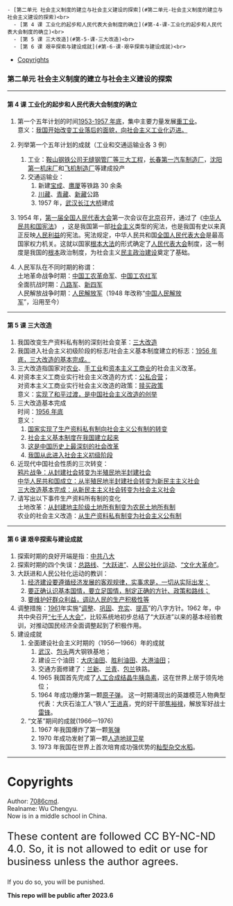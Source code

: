 
    - [第二单元 社会主义制度的建立与社会主义建设的探索](#第二单元-社会主义制度的建立与社会主义建设的探索)<br>
      - [第 4 课 工业化的起步和人民代表大会制度的确立](#第-4-课-工业化的起步和人民代表大会制度的确立)<br>
      - [第 5 课 三大改造](#第-5-课-三大改造)<br>
      - [第 6 课 艰辛探索与建设成就](#第-6-课-艰辛探索与建设成就)<br>
- [Copyrights](#copyrights)<br>

<div class="divider"></div>


<style>
main {
  /* font-family: "仿宋" !important */
}
</style>
### 第二单元 社会主义制度的建立与社会主义建设的探索

---

#### 第 4 课 工业化的起步和人民代表大会制度的确立

1. 第一个五年计划的时间<u>1953-1957 年底</u>，集中主要力量发展<u>重工业</u>。<br>
   意义：<u>我国开始改变工业落后的面貌，向社会主义工业化迈进。</u>
2. 列举第一个五年计划的成就（工业和交通运输业各 3 例）<br>

    1. 工业：<u>鞍山钢铁公司无缝钢管厂等三大工程</u>，<u>长春第一汽车制造厂</u>，<u>沈阳第一机床厂</u>和<u>飞机制造厂</u>等建成投产
    2. 交通运输业：
        1. 新建<u>宝成</u>、<u>鹰厦</u>等铁路 30 余条
        2. <u>川藏</u>、<u>青藏</u>、<u>新藏</u>公路
        3. 1957 年，<u>武汉长江大桥</u>建成

3. 1954 年，<u>第一届全国人民代表大会</u>第一次会议在<u>北京</u>召开，通过了《<u>中华人民共和国宪法</u>》 ，这是我国第一部<u>社会主义</u>类型的宪法，也是我国有史以来真正反映<u>人民利益</u>的宪法。宪法规定，中华人民共和国<u>全国人民代表大会</u>是最高国家权力机关。这就以国家<u>根本大法</u>的形式确定了<u>人民代表大会</u>制度，这一制度是我国的<u>根本</u>政治制度，为社会主义<u>民主政治建设</u>奠定了基础。

4. 人民军队在不同时期的称谓：<br>
   土地革命战争时期：<u>中国工农革命军</u>、<u>中国工农红军</u><br>
   全面抗战时期：<u>八路军</u>、<u>新四军</u><br>
   人民解放战争时期：<u>人民解放军</u>（1948 年改称“<u>中国人民解放军</u>”，沿用至今）

---

#### 第 5 课 三大改造

1. 我国改变生产资料私有制的深刻社会变革：<u>三大改造</u>
2. 我国进入社会主义初级阶段的标志/社会主义基本制度建立的标志：<u>1956 年底，三大改造的基本完成。</u>
3. 三大改造指国家对<u>农业</u>、<u>手工业</u>和<u>资本主义工商业</u>的社会主义改革。
4. 对资本主义工商业实行社会主义改造的方式：<u>公私合营</u>；<br>
   对资本主义工商业实行社会主义改造的政策：<u>赎买政策</u><br>
   意义：<u>实现了和平过渡，是中国社会主义改造的创举</u>
5. 三大改造基本完成<br>
   时间：<u>1956 年底</u><br>
   意义：<br>
    1. <u>国家实现了生产资料私有制向社会主义公有制的转变</u>
    2. <u>社会主义基本制度在我国建立起来</u>
    3. <u>这是中国历史上最深刻的社会改革</u>
    4. <u>我国从此进入社会主义初级阶段</u>
6. 近现代中国社会性质的三次转变：<br>
   <u>鸦片战争：从封建社会转变为半殖民地半封建社会</u><br>
   <u>中华人民共和国成立：从半殖民地半封建社会转变为新民主主义社会</u><br>
   <u>三大改造基本完成：从新民主主义社会转变为社会主义社会</u>
7. 请写出以下事件生产资料所有制的变化<br>
   土地改革：<u>从封建地主阶级土地所有制变为农民土地所有制</u><br>
   农业的社会主义改造：<u>从生产资料私有制变为社会主义公有制</u>

---

#### 第 6 课 艰辛探索与建设成就

1. 探索时期的良好开端是指：<u>中共八大</u>
2. 探索时期的四个失误：<u>总路线</u>、<u>“大跃进”</u>、<u>人民公社化运动</u>、<u>“文化大革命”</u>。
3. 大跃进和人民公社化运动的教训：
    1. <u>经济建设要遵循经济发展的客观规律，实事求是，一切从实际出发；</u>
    2. <u>要正确认识基本国情，要立足国情，制定正确的方针、政策和路线；</u>
    3. <u>要维护好群众利益，调动人民的生产积极性等</u>
4. 调整措施：<u>1961</u>年实施“<u>调整</u>、<u>巩固</u>、<u>充实</u>、<u>提高</u>”的八字方针。1962 年，中共中央召开<u>“七千人大会”</u>，比较系统地初步总结了“大跃进”以来的基本经验教训，对推动国民经济全面调整起到了积极作用。
5. 建设成就
    1. 全面建设社会主义时期的（1956—1966）年的成就
        1. <u>武汉</u>、<u>包头</u>两大钢铁基地；
        2. 建设三个油田：<u>大庆油田</u>、<u>胜利油田</u>、<u>大港油田</u>；
        3. 交通方面修建了：<u>兰新</u>、<u>兰青</u>、<u>包兰</u>铁路。
        4. 1965 我国首先完成了<u>人工合成结晶牛胰岛素</u>，这在世界上居于领先地位；
        5. 1964 年成功爆炸第一颗<u>原子弹</u>。
           这一时期涌现出的英雄模范人物典型代表：大庆石油工人“铁人”<u>王进喜</u>，党的好干部<u>焦裕禄</u>，解放军好战士<u>雷锋</u>。
    2. “文革”期间的成就(1966—1976)
        1. 1967 年我国爆炸了第一颗<u>氢弹</u>
        2. 1970 年成功发射了第一颗<u>人造地球卫星</u>
        3. 1973 年我国在世界上首次培育成功强优势的<u>籼型杂交水稻</u>。

---

<div class="divider"></div>

<div class="divider"></div>

# Copyrights

Author: [7086cmd](https://github.com/7086cmd).<br>
Realname: Wu Chengyu.<br>
Now is in a middle school in China.<br>

<p style="font-size: 24px">
These content are followed CC BY-NC-ND 4.0. So, it is not allowed to edit or use for business unless the author agrees.

If you do so, you will be punished.
</p>

**This repo will be  public after 2023.6**
